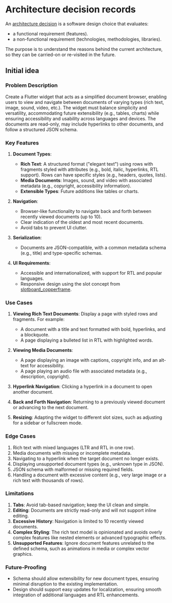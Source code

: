 # Architecture decision records

An [architecture
decision](https://cloud.google.com/architecture/architecture-decision-records)
is a software design choice that evaluates:

-   a functional requirement (features).
-   a non-functional requirement (technologies, methodologies, libraries).

The purpose is to understand the reasons behind the current architecture, so
they can be carried-on or re-visited in the future.

## Initial idea

### Problem Description

Create a Flutter widget that acts as a simplified document browser, enabling
users to view and navigate between documents of varying types (rich text,
image, sound, video, etc.). The widget must balance simplicity and
versatility, accommodating future extensibility (e.g., tables, charts) while
ensuring accessibility and usability across languages and devices. The
documents are read-only, may include hyperlinks to other documents, and
follow a structured JSON schema.

### Key Features

1.  **Document Types**:
    -   **Rich Text**: A structured format ("elegant text") using rows with
        fragments styled with attributes (e.g., bold, italic, hyperlinks, RTL
        support). Rows can have specific styles (e.g., headers, quotes, lists).
    -   **Media Documents**: Images, sound, and video with associated metadata
        (e.g., copyright, accessibility information).
    -   **Extensible Types**: Future additions like tables or charts.

2.  **Navigation**:

    -   Browser-like functionality to navigate back and forth between recently
        viewed documents (up to 10).
    -   Clear indication of the oldest and most recent documents.
    -   Avoid tabs to prevent UI clutter.

3.  **Serialization**:

    -   Documents are JSON-compatible, with a common metadata schema (e.g.,
        title) and type-specific schemas.

4.  **UI Requirements**:
    -   Accessible and internationalized, with support for RTL and popular
        languages.
    -   Responsive design using the slot concept from
        [slotboard\_copperframe](https://github.com/flarebyte/slotboard_copperframe).

### Use Cases

1.  **Viewing Rich Text Documents**: Display a page with styled rows and
    fragments. For example:

    -   A document with a title and text formatted with bold, hyperlinks, and a
        blockquote.
    -   A page displaying a bulleted list in RTL with highlighted words.

2.  **Viewing Media Documents**:

    -   A page displaying an image with captions, copyright info, and an
        alt-text for accessibility.
    -   A page playing an audio file with associated metadata (e.g.,
        description, copyright).

3.  **Hyperlink Navigation**: Clicking a hyperlink in a document to open
    another document.

4.  **Back and Forth Navigation**: Returning to a previously viewed document
    or advancing to the next document.

5.  **Resizing**: Adapting the widget to different slot sizes, such as
    adjusting for a sidebar or fullscreen mode.

### Edge Cases

1.  Rich text with mixed languages (LTR and RTL in one row).
2.  Media documents with missing or incomplete metadata.
3.  Navigating to a hyperlink when the target document no longer exists.
4.  Displaying unsupported document types (e.g., unknown type in JSON).
5.  JSON schema with malformed or missing required fields.
6.  Handling a document with excessive content (e.g., very large image or a
    rich text with thousands of rows).

### Limitations

1.  **Tabs**: Avoid tab-based navigation; keep the UI clean and simple.
2.  **Editing**: Documents are strictly read-only and will not support inline
    editing.
3.  **Excessive History**: Navigation is limited to 10 recently viewed
    documents.
4.  **Complex Styling**: The rich text model is opinionated and avoids overly
    complex features like nested elements or advanced typographic effects.
5.  **Unsupported Features**: Ignore document features unrelated to the
    defined schema, such as animations in media or complex vector graphics.

### Future-Proofing

-   Schema should allow extensibility for new document types, ensuring
    minimal disruption to the existing implementation.
-   Design should support easy updates for localization, ensuring smooth
    integration of additional languages and RTL enhancements.
